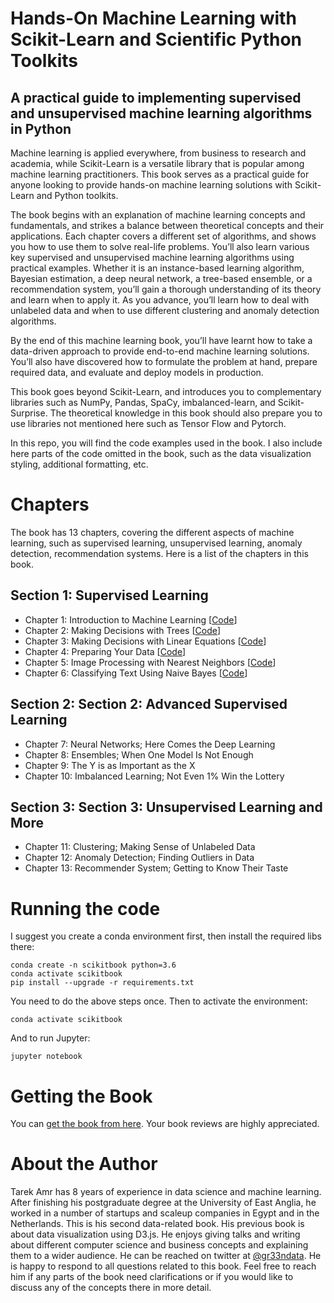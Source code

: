# Hands-On Machine Learning with Scikit-Learn and Scientific Python Toolkits
## A practical guide to implementing supervised and unsupervised machine learning algorithms in Python

Machine learning is applied everywhere, from business to research and academia, while Scikit-Learn is a versatile library that is popular among machine learning practitioners. This book serves as a practical guide for anyone looking to provide hands-on machine learning solutions with Scikit-Learn and Python toolkits.

The book begins with an explanation of machine learning concepts and fundamentals, and strikes a balance between theoretical concepts and their applications. Each chapter covers a different set of algorithms, and shows you how to use them to solve real-life problems. You’ll also learn various key supervised and unsupervised machine learning algorithms using practical examples. Whether it is an instance-based learning algorithm, Bayesian estimation, a deep neural network, a tree-based ensemble, or a recommendation system, you’ll gain a thorough understanding of its theory and learn when to apply it. As you advance, you’ll learn how to deal with unlabeled data and when to use different clustering and anomaly detection algorithms.

By the end of this machine learning book, you’ll have learnt how to take a data-driven approach to provide end-to-end machine learning solutions. You’ll also have discovered how to formulate the problem at hand, prepare required data, and evaluate and deploy models in production.

This book goes beyond Scikit-Learn, and introduces you to complementary libraries such as NumPy, Pandas, SpaCy, imbalanced-learn, and Scikit-Surprise. The theoretical knowledge in this book should also prepare you to use libraries not mentioned here such as Tensor Flow and Pytorch.

In this repo, you will find the code examples used in the book. I also include here parts of the code omitted in the book, such as the data visualization styling, additional formatting, etc.

# Chapters

The book has 13 chapters, covering the different aspects of machine learning, such as supervised learning, unsupervised learning, anomaly detection, recommendation systems. Here is a list of the chapters in this book.

## Section 1: Supervised Learning
- Chapter 1: Introduction to Machine Learning [[Code](https://github.com/PacktPublishing/hands-on-machine-learning-with-scikit-learn/tree/master/chapters/ch01)]
- Chapter 2: Making Decisions with Trees [[Code](https://github.com/PacktPublishing/hands-on-machine-learning-with-scikit-learn/tree/master/chapters/ch02)]
- Chapter 3: Making Decisions with Linear Equations [[Code](https://github.com/PacktPublishing/hands-on-machine-learning-with-scikit-learn/tree/master/chapters/ch03)]
- Chapter 4: Preparing Your Data [[Code](https://github.com/PacktPublishing/hands-on-machine-learning-with-scikit-learn/tree/master/chapters/ch04)]
- Chapter 5: Image Processing with Nearest Neighbors [[Code](https://github.com/PacktPublishing/hands-on-machine-learning-with-scikit-learn/tree/master/chapters/ch05)]
- Chapter 6: Classifying Text Using Naive Bayes [[Code](https://github.com/PacktPublishing/hands-on-machine-learning-with-scikit-learn/tree/master/chapters/ch06)]

## Section 2: Section 2: Advanced Supervised Learning
- Chapter 7: Neural Networks; Here Comes the Deep Learning
- Chapter 8: Ensembles; When One Model Is Not Enough
- Chapter 9: The Y is as Important as the X
- Chapter 10: Imbalanced Learning; Not Even 1% Win the Lottery

## Section 3: Section 3: Unsupervised Learning and More
- Chapter 11: Clustering; Making Sense of Unlabeled Data
- Chapter 12: Anomaly Detection; Finding Outliers in Data
- Chapter 13: Recommender System; Getting to Know Their Taste



# Running the code

I suggest you create a conda environment first,
then install the required libs there:

```
conda create -n scikitbook python=3.6
conda activate scikitbook
pip install --upgrade -r requirements.txt
```

You need to do the above steps once.
Then to activate the environment:

```
conda activate scikitbook
```

And to run Jupyter:

```
jupyter notebook
```

# Getting the Book

You can [get the book from here](https://www.packtpub.com/eu/data/hands-on-machine-learning-with-scikit-learn).
Your book reviews are highly appreciated.  

# About the Author

Tarek Amr has 8 years of experience in data science and machine learning. After finishing his postgraduate degree at the University of East Anglia, he worked in a number of startups and scaleup companies in Egypt and in the Netherlands. This is his second data-related book. His previous book is about data visualization using D3.js. He enjoys giving talks and writing about different computer science and business concepts and explaining them to a wider audience. He can be reached on twitter at [@gr33ndata](https://twitter.com/gr33ndata). He is happy to respond to all questions related to this book. Feel free to reach him if any parts of the book need clarifications or if you would like to discuss any of the concepts there in more detail.
